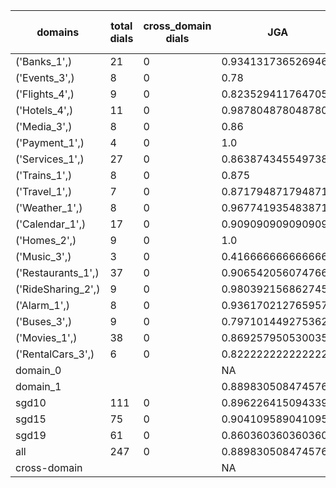 | domains            |   total dials |   cross_domain dials | JGA                | RSA                | TA                 | CDTA   |   total turns |   cross-domain turns |
|--------------------|---------------|----------------------|--------------------|--------------------|--------------------|--------|---------------|----------------------|
| ('Banks_1',)       |            21 |                    0 | 0.9341317365269461 | 0.9496644295302014 | 0.9041916167664671 | NA     |           167 |                    0 |
| ('Events_3',)      |             8 |                    0 | 0.78               | 0.8785714285714287 | 0.9                | NA     |            50 |                    0 |
| ('Flights_4',)     |             9 |                    0 | 0.8235294117647058 | 0.9284722222222221 | 0.8627450980392157 | NA     |            51 |                    0 |
| ('Hotels_4',)      |            11 |                    0 | 0.9878048780487805 | 0.9974025974025974 | 0.9878048780487805 | NA     |            82 |                    0 |
| ('Media_3',)       |             8 |                    0 | 0.86               | 0.875              | 0.92               | NA     |            50 |                    0 |
| ('Payment_1',)     |             4 |                    0 | 1.0                | 1.0                | 0.8484848484848485 | NA     |            33 |                    0 |
| ('Services_1',)    |            27 |                    0 | 0.8638743455497382 | 0.9447574955908292 | 0.9424083769633508 | NA     |           191 |                    0 |
| ('Trains_1',)      |             8 |                    0 | 0.875              | 0.9511640211640211 | 0.9375             | NA     |            48 |                    0 |
| ('Travel_1',)      |             7 |                    0 | 0.8717948717948718 | 0.8904761904761904 | 0.9230769230769231 | NA     |            39 |                    0 |
| ('Weather_1',)     |             8 |                    0 | 0.967741935483871  | 0.9821428571428571 | 0.967741935483871  | NA     |            31 |                    0 |
| ('Calendar_1',)    |            17 |                    0 | 0.9090909090909091 | 0.9596096096096096 | 0.9669421487603306 | NA     |           121 |                    0 |
| ('Homes_2',)       |             9 |                    0 | 1.0                | 1.0                | 1.0                | NA     |            67 |                    0 |
| ('Music_3',)       |             3 |                    0 | 0.4166666666666667 | 0.6441666666666667 | 0.5833333333333334 | NA     |            24 |                    0 |
| ('Restaurants_1',) |            37 |                    0 | 0.9065420560747663 | 0.9710793650793651 | 0.956386292834891  | NA     |           321 |                    0 |
| ('RideSharing_2',) |             9 |                    0 | 0.9803921568627451 | 0.9893617021276596 | 0.9803921568627451 | NA     |            51 |                    0 |
| ('Alarm_1',)       |             8 |                    0 | 0.9361702127659575 | 0.9264705882352942 | 0.9574468085106383 | NA     |            47 |                    0 |
| ('Buses_3',)       |             9 |                    0 | 0.7971014492753623 | 0.9354865283969761 | 0.8405797101449275 | NA     |            69 |                    0 |
| ('Movies_1',)      |            38 |                    0 | 0.8692579505300353 | 0.9597304582210247 | 0.9257950530035336 | NA     |           283 |                    0 |
| ('RentalCars_3',)  |             6 |                    0 | 0.8222222222222222 | 0.925249169435216  | 0.8666666666666667 | NA     |            45 |                    0 |
| domain_0           |               |                      | NA                 | NA                 | NA                 | NA     |             0 |                    0 |
| domain_1           |               |                      | 0.8898305084745762 | 0.950718162896472  | 0.9293785310734464 | NA     |          1770 |                    0 |
| sgd10              |           111 |                    0 | 0.8962264150943396 | 0.9430648380209786 | 0.9245283018867925 | NA     |           742 |                    0 |
| sgd15              |            75 |                    0 | 0.9041095890410958 | 0.961454192066437  | 0.9503424657534246 | NA     |           584 |                    0 |
| sgd19              |            61 |                    0 | 0.8603603603603603 | 0.9493689073762422 | 0.9099099099099099 | NA     |           444 |                    0 |
| all                |           247 |                    0 | 0.8898305084745762 | 0.950718162896472  | 0.9293785310734464 | NA     |          1770 |                    0 |
| cross-domain       |               |                      | NA                 | NA                 | NA                 | NA     |             0 |                    0 |
